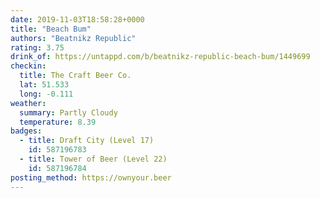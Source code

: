 ```yaml
---
date: 2019-11-03T18:58:28+0000
title: "Beach Bum"
authors: "Beatnikz Republic"
rating: 3.75
drink_of: https://untappd.com/b/beatnikz-republic-beach-bum/1449699
checkin:
  title: The Craft Beer Co.
  lat: 51.533
  long: -0.111
weather:
  summary: Partly Cloudy
  temperature: 8.39
badges:
  - title: Draft City (Level 17)
    id: 587196783
  - title: Tower of Beer (Level 22)
    id: 587196784
posting_method: https://ownyour.beer
---
```


